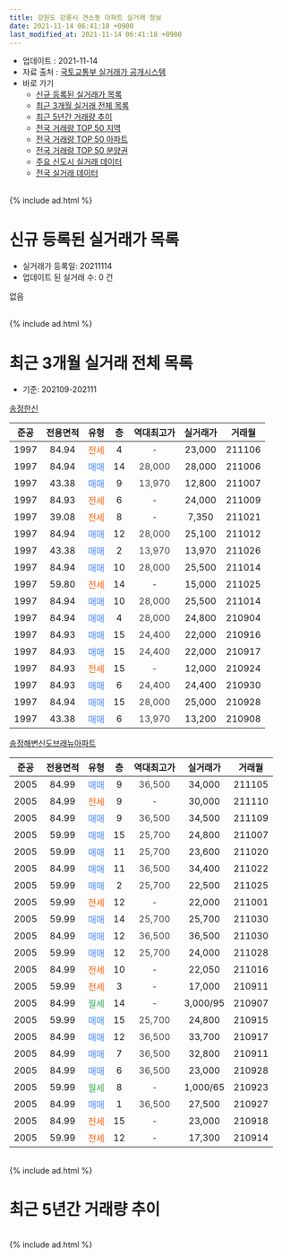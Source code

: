 ```yaml
---
title: 강원도 강릉시 견소동 아파트 실거래 정보
date: 2021-11-14 06:41:18 +0900
last_modified_at: 2021-11-14 06:41:18 +0900
---
```


* 업데이트 : 2021-11-14
* 자료 출처 : [국토교통부 실거래가 공개시스템](http://rt.molit.go.kr)
* 바로 가기
    * [신규 등록된 실거래가 목록](#신규-등록된-실거래가-목록)
    * [최근 3개월 실거래 전체 목록](#최근-3개월-실거래-전체-목록)
    * [최근 5년간 거래량 추이](#최근-5년간-거래량-추이)
    * [전국 거래량 TOP 50 지역](https://inasie.github.io/apt-trade-info/최근-3개월-전국에서-가장-거래가-많이-발생한-지역)
    * [전국 거래량 TOP 50 아파트](https://inasie.github.io/apt-trade-info/최근-3개월-전국에서-가장-거래가-많이-발생한-아파트)
    * [전국 거래량 TOP 50 분양권](https://inasie.github.io/apt-trade-info/최근-3개월-전국에서-가장-거래가-많이-발생한-분양권)
    * [주요 신도시 실거래 데이터](https://inasie.github.io/apt-trade-info/주요-신도시)
    * [전국 실거래 데이터](https://inasie.github.io/apt-trade-info/전국)
<br>
{% include ad.html %}
<br>

# 신규 등록된 실거래가 목록
* 실거래가 등록일: 20211114
* 업데이트 된 실거래 수: 0 건

없음

<br>
{% include ad.html %}
<br>

# 최근 3개월 실거래 전체 목록
* 기준: 202109-202111


[송정한신](https://search.naver.com/search.naver?query=%EA%B0%95%EC%9B%90%EB%8F%84+%EA%B0%95%EB%A6%89%EC%8B%9C+%EA%B2%AC%EC%86%8C%EB%8F%99+%EC%86%A1%EC%A0%95%ED%95%9C%EC%8B%A0)

|준공|전용면적|유형|층|역대최고가|실거래가|거래월|
|:---:|:---:|:---:|:---:|:---:|:---:|:---:|
|1997|84.94|<span style="color:#ff5a00">전세</span>|4|<span style="color:#444444">-</span>|23,000|211106|
|1997|84.94|<span style="color:#4285f3">매매</span>|14|<span style="color:#444444">28,000</span>|28,000|211006|
|1997|43.38|<span style="color:#4285f3">매매</span>|9|<span style="color:#444444">13,970</span>|12,800|211007|
|1997|84.93|<span style="color:#ff5a00">전세</span>|6|<span style="color:#444444">-</span>|24,000|211009|
|1997|39.08|<span style="color:#ff5a00">전세</span>|8|<span style="color:#444444">-</span>|7,350|211021|
|1997|84.94|<span style="color:#4285f3">매매</span>|12|<span style="color:#444444">28,000</span>|25,100|211012|
|1997|43.38|<span style="color:#4285f3">매매</span>|2|<span style="color:#444444">13,970</span>|13,970|211026|
|1997|84.94|<span style="color:#4285f3">매매</span>|10|<span style="color:#444444">28,000</span>|25,500|211014|
|1997|59.80|<span style="color:#ff5a00">전세</span>|14|<span style="color:#444444">-</span>|15,000|211025|
|1997|84.94|<span style="color:#4285f3">매매</span>|10|<span style="color:#444444">28,000</span>|25,500|211014|
|1997|84.94|<span style="color:#4285f3">매매</span>|4|<span style="color:#444444">28,000</span>|24,800|210904|
|1997|84.93|<span style="color:#4285f3">매매</span>|15|<span style="color:#444444">24,400</span>|22,000|210916|
|1997|84.93|<span style="color:#4285f3">매매</span>|15|<span style="color:#444444">24,400</span>|22,000|210917|
|1997|84.93|<span style="color:#ff5a00">전세</span>|15|<span style="color:#444444">-</span>|12,000|210924|
|1997|84.93|<span style="color:#4285f3">매매</span>|6|<span style="color:#444444">24,400</span>|24,400|210930|
|1997|84.94|<span style="color:#4285f3">매매</span>|15|<span style="color:#444444">28,000</span>|25,000|210928|
|1997|43.38|<span style="color:#4285f3">매매</span>|6|<span style="color:#444444">13,970</span>|13,200|210908|

[송정해변신도브래뉴아파트](https://search.naver.com/search.naver?query=%EA%B0%95%EC%9B%90%EB%8F%84+%EA%B0%95%EB%A6%89%EC%8B%9C+%EA%B2%AC%EC%86%8C%EB%8F%99+%EC%86%A1%EC%A0%95%ED%95%B4%EB%B3%80%EC%8B%A0%EB%8F%84%EB%B8%8C%EB%9E%98%EB%89%B4%EC%95%84%ED%8C%8C%ED%8A%B8)

|준공|전용면적|유형|층|역대최고가|실거래가|거래월|
|:---:|:---:|:---:|:---:|:---:|:---:|:---:|
|2005|84.99|<span style="color:#4285f3">매매</span>|9|<span style="color:#444444">36,500</span>|34,000|211105|
|2005|84.99|<span style="color:#ff5a00">전세</span>|9|<span style="color:#444444">-</span>|30,000|211110|
|2005|84.99|<span style="color:#4285f3">매매</span>|9|<span style="color:#444444">36,500</span>|34,500|211109|
|2005|59.99|<span style="color:#4285f3">매매</span>|15|<span style="color:#444444">25,700</span>|24,800|211007|
|2005|59.99|<span style="color:#4285f3">매매</span>|11|<span style="color:#444444">25,700</span>|23,600|211020|
|2005|84.99|<span style="color:#4285f3">매매</span>|11|<span style="color:#444444">36,500</span>|34,400|211022|
|2005|59.99|<span style="color:#4285f3">매매</span>|2|<span style="color:#444444">25,700</span>|22,500|211025|
|2005|59.99|<span style="color:#ff5a00">전세</span>|12|<span style="color:#444444">-</span>|22,000|211001|
|2005|59.99|<span style="color:#4285f3">매매</span>|14|<span style="color:#444444">25,700</span>|25,700|211030|
|2005|84.99|<span style="color:#4285f3">매매</span>|12|<span style="color:#444444">36,500</span>|36,500|211030|
|2005|59.99|<span style="color:#4285f3">매매</span>|12|<span style="color:#444444">25,700</span>|24,000|211028|
|2005|84.99|<span style="color:#ff5a00">전세</span>|10|<span style="color:#444444">-</span>|22,050|211016|
|2005|59.99|<span style="color:#ff5a00">전세</span>|3|<span style="color:#444444">-</span>|17,000|210911|
|2005|84.99|<span style="color:#34a853">월세</span>|14|<span style="color:#444444">-</span>|3,000/95|210907|
|2005|59.99|<span style="color:#4285f3">매매</span>|15|<span style="color:#444444">25,700</span>|24,800|210915|
|2005|84.99|<span style="color:#4285f3">매매</span>|12|<span style="color:#444444">36,500</span>|33,700|210917|
|2005|84.99|<span style="color:#4285f3">매매</span>|7|<span style="color:#444444">36,500</span>|32,800|210911|
|2005|84.99|<span style="color:#4285f3">매매</span>|6|<span style="color:#444444">36,500</span>|23,000|210928|
|2005|59.99|<span style="color:#34a853">월세</span>|8|<span style="color:#444444">-</span>|1,000/65|210923|
|2005|84.99|<span style="color:#4285f3">매매</span>|1|<span style="color:#444444">36,500</span>|27,500|210927|
|2005|84.99|<span style="color:#ff5a00">전세</span>|15|<span style="color:#444444">-</span>|23,000|210918|
|2005|59.99|<span style="color:#ff5a00">전세</span>|12|<span style="color:#444444">-</span>|17,300|210914|


<br>
{% include ad.html %}
<br>

# 최근 5년간 거래량 추이


<div style="width:100%;">
    <canvas id="deal_progress" height="200"></canvas>
</div>

<script>
new Chart(document.getElementById("deal_progress"), {
    type: 'line',
    data: {
        labels: ['201611','201612','201701','201702','201703','201704','201705','201706','201707','201708','201709','201710','201711','201712','201801','201802','201803','201804','201805','201806','201807','201808','201809','201810','201811','201812','201901','201902','201903','201904','201905','201906','201907','201908','201909','201910','201911','201912','202001','202002','202003','202004','202005','202006','202007','202008','202009','202010','202011','202012','202101','202102','202103','202104','202105','202106','202107','202108','202109','202110','202111'],
        datasets: [{
            label: '매매',
            pointRadius: 1,
            data: [15, 8, 4, 10, 14, 17, 11, 15, 9, 12, 15, 4, 7, 5, 8, 5, 13, 8, 6, 4, 4, 3, 11, 5, 3, 3, 15, 2, 8, 4, 3, 7, 4, 9, 5, 10, 11, 8, 9, 38, 22, 9, 9, 38, 28, 13, 13, 6, 26, 18, 15, 17, 22, 47, 45, 11, 9, 8, 11, 13, 2],
            borderColor: "rgba(255, 201, 14, 1)",
            backgroundColor: "rgba(255, 201, 14, 0.5)",
            fill: false,
            lineTension: 0
        },{
            label: '전월세',
            pointRadius: 1,
            data: [2, 2, 5, 6, 3, 11, 7, 4, 9, 9, 9, 2, 4, 5, 10, 6, 6, 8, 4, 5, 6, 3, 4, 6, 1, 1, 10, 4, 6, 10, 10, 5, 3, 7, 7, 8, 3, 10, 8, 13, 8, 6, 10, 11, 12, 6, 11, 8, 5, 5, 6, 5, 8, 6, 11, 7, 8, 7, 6, 5, 2],
            borderColor: "rgba(0, 141, 185, 1)",
            backgroundColor: "rgba(0, 141, 185, 0.5)",
            fill: false,
            lineTension: 0
        }
        ]
    },
    options: {
        responsive: true,
        title: {
            display: false
        },
        tooltips: {
            mode: 'index',
            intersect: false
        },
        hover: {
            mode: 'nearest',
            intersect: true
        },
        scales: {
            xAxes: [{
                display: true,
                scaleLabel: {
                    display: true,
                    labelString: '년/월'
                }
            }],
            yAxes: [{
                display: true,
                ticks: {
                    suggestedMin: 0,
                },
                scaleLabel: {
                    display: true,
                    labelString: '실거래 수'
                }
            }]
        }
    }
});

</script>


<br>
{% include ad.html %}
<br>

